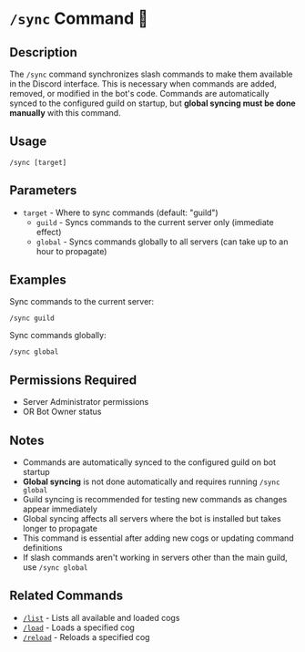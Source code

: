 # `/sync` Command 🔄

## Description

The `/sync` command synchronizes slash commands to make them available in the Discord interface. This is necessary when commands are added, removed, or modified in the bot's code. Commands are automatically synced to the configured guild on startup, but **global syncing must be done manually** with this command.

## Usage

```
/sync [target]
```

## Parameters

- `target` - Where to sync commands (default: "guild")
  - `guild` - Syncs commands to the current server only (immediate effect)
  - `global` - Syncs commands globally to all servers (can take up to an hour to propagate)

## Examples

Sync commands to the current server:
```
/sync guild
```

Sync commands globally:
```
/sync global
```

## Permissions Required

- Server Administrator permissions
- OR Bot Owner status

## Notes

- Commands are automatically synced to the configured guild on bot startup
- **Global syncing** is not done automatically and requires running `/sync global`
- Guild syncing is recommended for testing new commands as changes appear immediately
- Global syncing affects all servers where the bot is installed but takes longer to propagate
- This command is essential after adding new cogs or updating command definitions
- If slash commands aren't working in servers other than the main guild, use `/sync global`

## Related Commands

- [`/list`](list.md) - Lists all available and loaded cogs
- [`/load`](load.md) - Loads a specified cog
- [`/reload`](reload.md) - Reloads a specified cog 